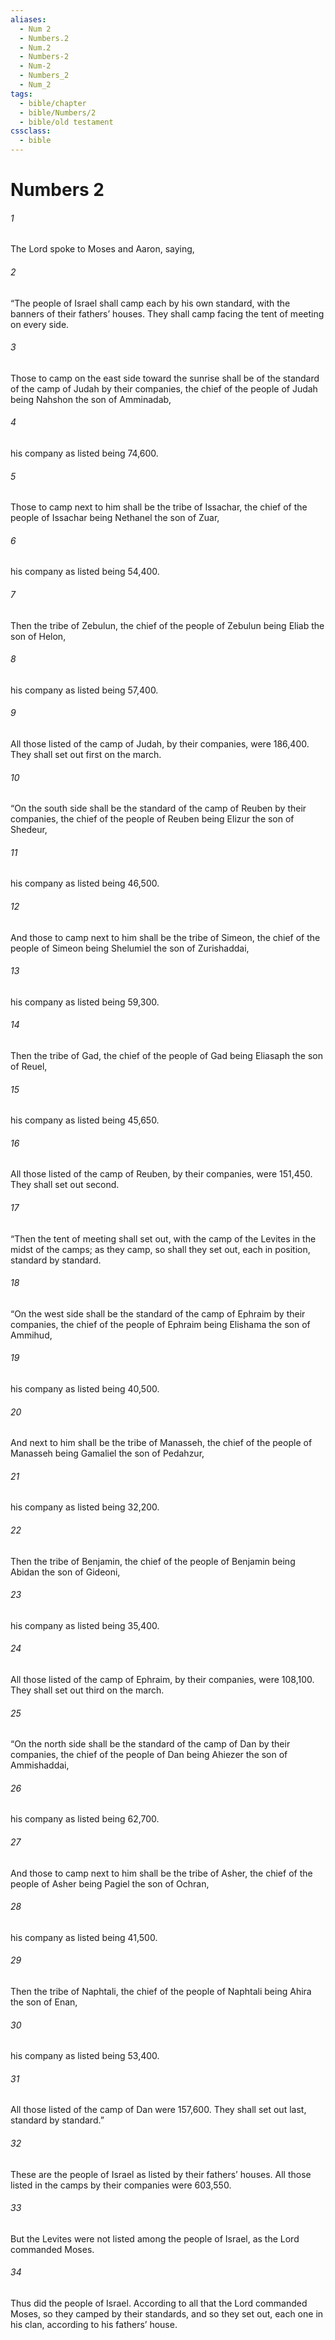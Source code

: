 ```yaml
---
aliases:
  - Num 2
  - Numbers.2
  - Num.2
  - Numbers-2
  - Num-2
  - Numbers_2
  - Num_2
tags:
  - bible/chapter
  - bible/Numbers/2
  - bible/old testament
cssclass:
  - bible
---
```


# Numbers 2

###### 1
The Lord spoke to Moses and Aaron, saying,
###### 2
“The people of Israel shall camp each by his own standard, with the banners of their fathers’ houses. They shall camp facing the tent of meeting on every side.
###### 3
Those to camp on the east side toward the sunrise shall be of the standard of the camp of Judah by their companies, the chief of the people of Judah being Nahshon the son of Amminadab,
###### 4
his company as listed being 74,600.
###### 5
Those to camp next to him shall be the tribe of Issachar, the chief of the people of Issachar being Nethanel the son of Zuar,
###### 6
his company as listed being 54,400.
###### 7
Then the tribe of Zebulun, the chief of the people of Zebulun being Eliab the son of Helon,
###### 8
his company as listed being 57,400.
###### 9
All those listed of the camp of Judah, by their companies, were 186,400. They shall set out first on the march.
###### 10
“On the south side shall be the standard of the camp of Reuben by their companies, the chief of the people of Reuben being Elizur the son of Shedeur,
###### 11
his company as listed being 46,500.
###### 12
And those to camp next to him shall be the tribe of Simeon, the chief of the people of Simeon being Shelumiel the son of Zurishaddai,
###### 13
his company as listed being 59,300.
###### 14
Then the tribe of Gad, the chief of the people of Gad being Eliasaph the son of Reuel,
###### 15
his company as listed being 45,650.
###### 16
All those listed of the camp of Reuben, by their companies, were 151,450. They shall set out second.
###### 17
“Then the tent of meeting shall set out, with the camp of the Levites in the midst of the camps; as they camp, so shall they set out, each in position, standard by standard.
###### 18
“On the west side shall be the standard of the camp of Ephraim by their companies, the chief of the people of Ephraim being Elishama the son of Ammihud,
###### 19
his company as listed being 40,500.
###### 20
And next to him shall be the tribe of Manasseh, the chief of the people of Manasseh being Gamaliel the son of Pedahzur,
###### 21
his company as listed being 32,200.
###### 22
Then the tribe of Benjamin, the chief of the people of Benjamin being Abidan the son of Gideoni,
###### 23
his company as listed being 35,400.
###### 24
All those listed of the camp of Ephraim, by their companies, were 108,100. They shall set out third on the march.
###### 25
“On the north side shall be the standard of the camp of Dan by their companies, the chief of the people of Dan being Ahiezer the son of Ammishaddai,
###### 26
his company as listed being 62,700.
###### 27
And those to camp next to him shall be the tribe of Asher, the chief of the people of Asher being Pagiel the son of Ochran,
###### 28
his company as listed being 41,500.
###### 29
Then the tribe of Naphtali, the chief of the people of Naphtali being Ahira the son of Enan,
###### 30
his company as listed being 53,400.
###### 31
All those listed of the camp of Dan were 157,600. They shall set out last, standard by standard.”
###### 32
These are the people of Israel as listed by their fathers’ houses. All those listed in the camps by their companies were 603,550.
###### 33
But the Levites were not listed among the people of Israel, as the Lord commanded Moses.
###### 34
Thus did the people of Israel. According to all that the Lord commanded Moses, so they camped by their standards, and so they set out, each one in his clan, according to his fathers’ house.


